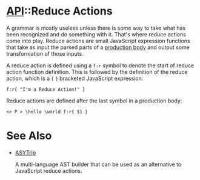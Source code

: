 # [API](./api.index.md)::Reduce Actions

A grammar is mostly useless unless there is some way to take what has been recognized and do 
something with it. That's where reduce actions come into play. Reduce actions are small JavaScript
expression functions that take as input the parsed parts of a [production body](./api.production_body.index.md) 
and output some transformation of those inputs. 

A reduce action is defined using a `f:r` symbol to denote the start of reduce action function 
definition. This is followed by the definition of the reduce action, which is a `{` `}` bracketed JavaScript
expression:

```
f:r{ "I'm a Reduce Action!" }
```

Reduce actions are defined after the last symbol in a production body:

```
<> P > \hello \world f:r{ $1 }
```




# See Also 

- [ASYTrip](api.asytrip.index.md)
 
    A multi-language AST builder that can be used as an alternative to JavaScript reduce actions.

